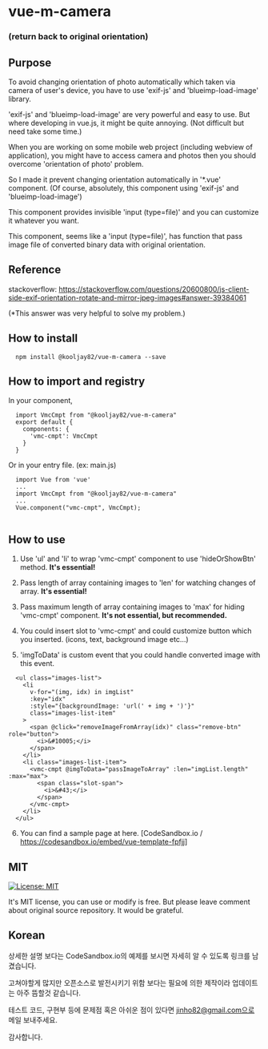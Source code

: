 # vue-m-camera
### (return back to original orientation)

## Purpose

To avoid changing orientation of photo automatically which taken via camera of user's device, you have to use 'exif-js' and 'blueimp-load-image' library.

'exif-js' and 'blueimp-load-image' are very powerful and easy to use. But where developing in vue.js, it might be quite annoying. (Not difficult but need take some time.)

When you are working on some mobile web project (including webview of application), you might have to access camera and photos then you should overcome 'orientation of photo' problem.

So I made it prevent changing orientation automatically in '*.vue' component. (Of course, absolutely, this component using 'exif-js' and 'blueimp-load-image')

This component provides invisible 'input (type=file)' and you can customize it whatever you want.

This component, seems like a 'input (type=file)', has function that pass image file of converted binary data with original orientation.

## Reference

stackoverflow: https://stackoverflow.com/questions/20600800/js-client-side-exif-orientation-rotate-and-mirror-jpeg-images#answer-39384061

(*This answer was very helpful to solve my problem.)

## How to install

```
  npm install @kooljay82/vue-m-camera --save
```

## How to import and registry

In your component,

```
  import VmcCmpt from "@kooljay82/vue-m-camera"
  export default {
    components: {
      'vmc-cmpt': VmcCmpt
    }
  }
```
Or in your entry file. (ex: main.js)

```
  import Vue from 'vue'
  ...
  import VmcCmpt from "@kooljay82/vue-m-camera"
  ...
  Vue.component("vmc-cmpt", VmcCmpt);
  
```

## How to use

1. Use 'ul' and 'li' to wrap 'vmc-cmpt' component to use 'hideOrShowBtn' method. **It's essential!**

2. Pass length of array containing images to 'len' for watching changes of array. **It's essential!**

3. Pass maximum length of array containing images to 'max' for hiding 'vmc-cmpt' component. **It's not essential, but recommended.**

4. You could insert slot to 'vmc-cmpt' and could customize button which you inserted. (icons, text, background image etc...)

5. 'imgToData' is custom event that you could handle converted image with this event.

```
  <ul class="images-list">
    <li
      v-for="(img, idx) in imgList"
      :key="idx"
      :style="{backgroundImage: 'url(' + img + ')'}"
      class="images-list-item"
    >
      <span @click="removeImageFromArray(idx)" class="remove-btn" role="button">
        <i>&#10005;</i>
      </span>
    </li>
    <li class="images-list-item">
      <vmc-cmpt @imgToData="passImageToArray" :len="imgList.length" :max="max">
        <span class="slot-span">
          <i>&#43;</i>
        </span>
      </vmc-cmpt>
    </li>
  </ul>
```

6. You can find a sample page at here. [CodeSandbox.io / https://codesandbox.io/embed/vue-template-fpfjj]

## MIT

[![License: MIT](https://img.shields.io/badge/License-MIT-yellow.svg)](https://opensource.org/licenses/MIT)

It's MIT license, you can use or modify is free. But please leave comment about original source repository. It would be grateful.

## Korean

상세한 설명 보다는 CodeSandbox.io의 예제를 보시면 자세히 알 수 있도록 링크를 남겼습니다.

고쳐야할게 많지만 오픈소스로 발전시키기 위함 보다는 필요에 의한 제작이라 업데이트는 아주 뜸할것 같습니다.

테스트 코드, 구현부 등에 문제점 혹은 아쉬운 점이 있다면 jinho82@gmail.com으로 메일 보내주세요.

감사합니다.